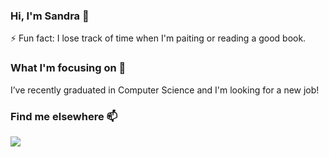 ### Hi, I'm Sandra 👋

<!--
**sandraperdigao/sandraperdigao** is a ✨ _special_ ✨ repository because its `README.md` (this file) appears on your GitHub profile.

Here are some ideas to get you started:

- 🔭 I’m currently working on ...
- 🌱 I’m currently learning ...
- 👯 I’m looking to collaborate on ...
- 🤔 I’m looking for help with ...
- 💬 Ask me about ...
- 📫 How to reach me: ...
- 😄 Pronouns: ...
- ⚡ Fun fact: ...
-->
 
⚡ Fun fact: I lose track of time when I'm paiting or reading a good book.

### What I'm focusing on 🌱 

I’ve recently graduated in Computer Science and I'm looking for a new job!

### Find me elsewhere 📫

[<img src="https://img.shields.io/badge/linkedin-%230077B5.svg?&style=for-the-badge&logo=linkedin&logoColor=white" />](https://www.linkedin.com/in/sandraperdigao)
	
